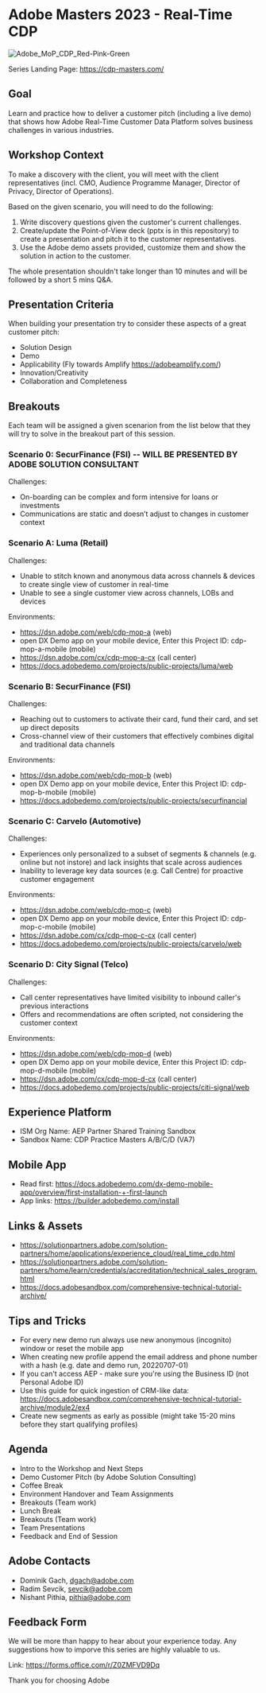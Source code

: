 # Adobe Masters 2023 - Real-Time CDP

![Adobe_MoP_CDP_Red-Pink-Green](https://user-images.githubusercontent.com/61875393/223062585-66a0b961-656c-4b18-b701-479aebb2afcb.png)

Series Landing Page: https://cdp-masters.com/

## Goal

Learn and practice how to deliver a customer pitch (including a live demo) that shows how Adobe Real-Time Customer Data Platform solves business challenges in various industries. 

## Workshop Context

To make a discovery with the client, you will meet with the client representatives (incl. CMO, Audience Programme Manager, Director of Privacy, Director of Operations). 

Based on the given scenario, you will need to do the following: 

1. Write discovery questions given the customer's current challenges.
2. Create/update the Point-of-View deck (pptx is in this repository) to create a presentation and pitch it to the customer representatives.
3. Use the Adobe demo assets provided, customize them and show the solution in action to the customer.

The whole presentation shouldn't take longer than 10 minutes and will be followed by a short 5 mins Q&A.

## Presentation Criteria

When building your presentation try to consider these aspects of a great customer pitch:

* Solution Design
* Demo
* Applicability (Fly towards Amplify https://adobeamplify.com/)
* Innovation/Creativity
* Collaboration and Completeness

## Breakouts

Each team will be assigned a given scenarion from the list below that they will try to solve in the breakout part of this session.

### Scenario 0: SecurFinance (FSI) -- WILL BE PRESENTED BY ADOBE SOLUTION CONSULTANT

Challenges:
* On-boarding can be complex and form intensive for loans or investments
* Communications are static and doesn’t adjust to changes in customer context

### Scenario A: Luma (Retail)

Challenges:
* Unable to stitch known and anonymous data across channels & devices to create single view of customer in real-time
* Unable to see a single customer view across channels, LOBs and devices

Environments:
- https://dsn.adobe.com/web/cdp-mop-a (web)
- open DX Demo app on your mobile device, Enter this Project ID: cdp-mop-a-mobile (mobile)
- https://dsn.adobe.com/cx/cdp-mop-a-cx (call center)
- https://docs.adobedemo.com/projects/public-projects/luma/web

### Scenario B: SecurFinance (FSI)

Challenges:
* Reaching out to customers to activate their card, fund their card, and set up direct deposits
* Cross-channel view of their customers that effectively combines digital and traditional data channels

Environments:
- https://dsn.adobe.com/web/cdp-mop-b (web)
- open DX Demo app on your mobile device, Enter this Project ID: cdp-mop-b-mobile (mobile)
- https://docs.adobedemo.com/projects/public-projects/securfinancial

### Scenario C: Carvelo (Automotive)

Challenges:
* Experiences only personalized to a subset of segments & channels (e.g. online but not instore) and lack insights that scale across audiences
* Inability to leverage key data sources (e.g. Call Centre) for proactive customer engagement


Environments:

- https://dsn.adobe.com/web/cdp-mop-c (web)
- open DX Demo app on your mobile device, Enter this Project ID: cdp-mop-c-mobile (mobile)
- https://dsn.adobe.com/cx/cdp-mop-c-cx (call center)
- https://docs.adobedemo.com/projects/public-projects/carvelo/web 

### Scenario D: City Signal (Telco)

Challenges:

* Call center representatives have limited visibility to inbound caller's previous interactions
* Offers and recommendations are often scripted, not considering the customer context

Environments:

- https://dsn.adobe.com/web/cdp-mop-d (web)
- open DX Demo app on your mobile device, Enter this Project ID: cdp-mop-d-mobile (mobile)
- https://dsn.adobe.com/cx/cdp-mop-d-cx (call center) 
- https://docs.adobedemo.com/projects/public-projects/citi-signal/web 

## Experience Platform

* ISM Org Name: AEP Partner Shared Training Sandbox
* Sandbox Name: CDP Practice Masters A/B/C/D (VA7)

## Mobile App
* Read first: https://docs.adobedemo.com/dx-demo-mobile-app/overview/first-installation-+-first-launch
* App links: https://builder.adobedemo.com/install


## Links & Assets
* https://solutionpartners.adobe.com/solution-partners/home/applications/experience_cloud/real_time_cdp.html
* https://solutionpartners.adobe.com/solution-partners/home/learn/credentials/accreditation/technical_sales_program.html 
* https://docs.adobesandbox.com/comprehensive-technical-tutorial-archive/

## Tips and Tricks
* For every new demo run always use new anonymous (incognito) window or reset the mobile app
* When creating new profile append the email address and phone number with a hash (e.g. date and demo run, 20220707-01)
* If you can't access AEP  - make sure you're using the Business ID (not Personal Adobe ID)
* Use this guide for quick ingestion of CRM-like data: https://docs.adobesandbox.com/comprehensive-technical-tutorial-archive/module2/ex4
* Create new segments as early as possible (might take 15-20 mins before they start qualifying profiles)

## Agenda

* Intro to the Workshop and Next Steps
* Demo Customer Pitch (by Adobe Solution Consulting)
* Coffee Break
* Environment Handover and Team Assignments
* Breakouts (Team work)
* Lunch Break
* Breakouts (Team work)
* Team Presentations
* Feedback and End of Session

## Adobe Contacts
- Dominik Gach, dgach@adobe.com
- Radim Sevcik, sevcik@adobe.com
- Nishant Pithia, pithia@adobe.com

## Feedback Form

We will be more than happy to hear about your experience today. Any suggestions how to imporve this series are highly valuable to us.

Link: https://forms.office.com/r/Z0ZMFVD9Dq

Thank you for choosing Adobe

